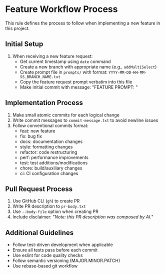 # Feature Workflow Process

This rule defines the process to follow when implementing a new feature in this project.

## Initial Setup

1. When receiving a new feature request:
   - Get current timestamp using `date` command
   - Create a new branch with appropriate name (e.g., `addMultiSelect`)
   - Create prompt file in `prompts/` with format: `YYYY-MM-DD-HH-MM-SS_BRANCH_NAME.txt`
   - Copy the feature request prompt verbatim into this file
   - Make initial commit with message: "FEATURE PROMPT: <one-line summary>"

## Implementation Process

1. Make small atomic commits for each logical change
2. Write commit messages to `commit-message.txt` to avoid newline issues
3. Follow conventional commits format:
   - feat: new feature
   - fix: bug fix
   - docs: documentation changes
   - style: formatting changes
   - refactor: code restructuring
   - perf: performance improvements
   - test: test additions/modifications
   - chore: build/auxiliary changes
   - ci: CI configuration changes

## Pull Request Process

1. Use GitHub CLI (`gh`) to create PR
2. Write PR description to `pr-body.txt`
3. Use `--body-file` option when creating PR
4. Include disclaimer: "*Note: this PR description was composed by AI.*"

## Additional Guidelines

- Follow test-driven development when applicable
- Ensure all tests pass before each commit
- Use eslint for code quality checks
- Follow semantic versioning (MAJOR.MINOR.PATCH)
- Use rebase-based git workflow 